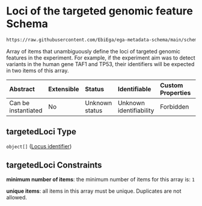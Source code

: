 # Loci of the targeted genomic feature Schema

```txt
https://raw.githubusercontent.com/EbiEga/ega-metadata-schema/main/schemas/EGA.experiment.json#/properties/targetedLoci
```

Array of items that unambiguously define the loci of targeted genomic features in the experiment. For example, if the experiment aim was to detect variants in the human gene TAF1 and TP53, their identifiers will be expected in two items of this array.

| Abstract            | Extensible | Status         | Identifiable            | Custom Properties | Additional Properties | Access Restrictions | Defined In                                                                           |
| :------------------ | :--------- | :------------- | :---------------------- | :---------------- | :-------------------- | :------------------ | :----------------------------------------------------------------------------------- |
| Can be instantiated | No         | Unknown status | Unknown identifiability | Forbidden         | Forbidden             | none                | [EGA.experiment.json\*](../../../schemas/EGA.experiment.json "open original schema") |

## targetedLoci Type

`object[]` ([Locus identifier](ega-4-defs-locus-identifier.md))

## targetedLoci Constraints

**minimum number of items**: the minimum number of items for this array is: `1`

**unique items**: all items in this array must be unique. Duplicates are not allowed.
